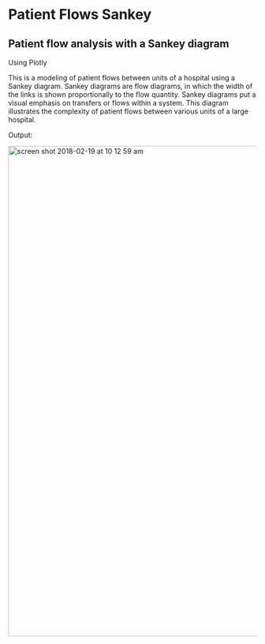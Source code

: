 # Patient Flows Sankey
## Patient flow analysis with a Sankey diagram

Using Plotly

This is a modeling of patient flows between units of a hospital using a Sankey diagram. Sankey diagrams are flow diagrams, in which the width of the links is shown proportionally to the flow quantity. Sankey diagrams put a visual emphasis on transfers or flows within a system. This diagram illustrates the complexity of patient flows between various units of a large hospital. 







Output: 


<img width="995" alt="screen shot 2018-02-19 at 10 12 59 am" src="https://user-images.githubusercontent.com/25650135/36398595-d7787a8c-1595-11e8-8f2c-b569b6e715b6.png">




